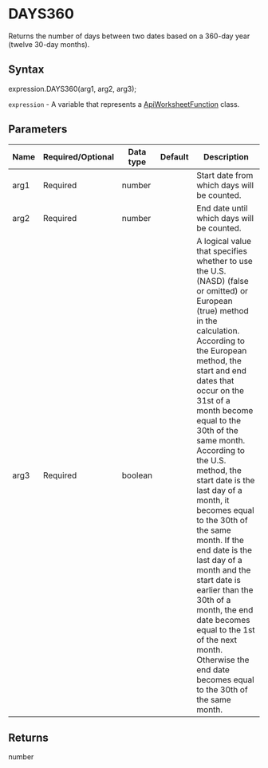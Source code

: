 # DAYS360

Returns the number of days between two dates based on a 360-day year (twelve 30-day months).

## Syntax

expression.DAYS360(arg1, arg2, arg3);

`expression` - A variable that represents a [ApiWorksheetFunction](../ApiWorksheetFunction.md) class.

## Parameters

| **Name** | **Required/Optional** | **Data type** | **Default** | **Description** |
| ------------- | ------------- | ------------- | ------------- | ------------- |
| arg1 | Required | number |  | Start date from which days will be counted. |
| arg2 | Required | number |  | End date until which days will be counted. |
| arg3 | Required | boolean |  | A logical value that specifies whether to use the U.S. (NASD) (false or omitted) or European (true) method in the calculation. According to the European method, the start and end dates that occur on the 31st of a month become equal to the 30th of the same month. According to the U.S. method, the start date is the last day of a month, it becomes equal to the 30th of the same month. If the end date is the last day of a month and the start date is earlier than the 30th of a month, the end date becomes equal to the 1st of the next month. Otherwise the end date becomes equal to the 30th of the same month. |

## Returns

number